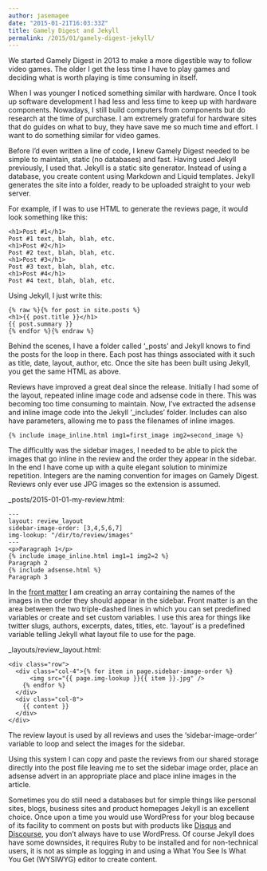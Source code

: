 ```yaml
---
author: jasemagee
date: "2015-01-21T16:03:33Z"
title: Gamely Digest and Jekyll
permalink: /2015/01/gamely-digest-jekyll/
---
```

We started Gamely Digest in 2013 to make a more digestible way to follow video games. The older I get the less time I have to play games and deciding what is worth playing is time consuming in itself.

When I was younger I noticed something similar with hardware. Once I took up software development I had less and less time to keep up with hardware components. Nowadays, I still build computers from components but do research at the time of purchase. I am extremely grateful for hardware sites that do guides on what to buy, they have save me so much time and effort. I want to do something similar for video games.

Before I’d even written a line of code, I knew Gamely Digest needed to be simple to maintain, static (no databases) and fast. Having used Jekyll previously, I used that. Jekyll is a static site generator. Instead of using a database, you create content using Markdown and Liquid templates. Jekyll generates the site into a folder, ready to be uploaded straight to your web server.

For example, if I was to use HTML to generate the reviews page, it would look something like this:

```
<h1>Post #1</h1>
Post #1 text, blah, blah, etc.
<h1>Post #2</h1>
Post #2 text, blah, blah, etc.
<h1>Post #3</h1>
Post #3 text, blah, blah, etc.
<h1>Post #4</h1>
Post #4 text, blah, blah, etc.
```

Using Jekyll, I just write this:

```
{% raw %}{% for post in site.posts %}
<h1>{{ post.title }}</h1>
{{ post.summary }}
{% endfor %}{% endraw %}
```

Behind the scenes, I have a folder called ‘_posts’ and Jekyll knows to find the posts for the loop in there. Each post has things associated with it such as title, date, layout, author, etc. Once the site has been built using Jekyll, you get the same HTML as above.

Reviews have improved a great deal since the release. Initially I had some of the layout, repeated inline image code and adsense code in there. This was becoming too time consuming to maintain. Now, I’ve extracted the adsense and inline image code into the Jekyll ‘_includes’ folder. Includes can also have parameters, allowing me to pass the filenames of inline images.

```
{% include image_inline.html img1=first_image img2=second_image %}
``` 

The difficultly was the sidebar images, I needed to be able to pick the images that go inline in the review and the order they appear in the sidebar. In the end I have come up with a quite elegant solution to minimize repetition. Integers are the naming convention for images on Gamely Digest. Reviews only ever use JPG images so the extension is assumed.

_posts/2015-01-01-my-review.html:
  
```
---
layout: review_layout
sidebar-image-order: [3,4,5,6,7]
img-lookup: "/dir/to/review/images"
---
<p>Paragraph 1</p>
{% include image_inline.html img1=1 img2=2 %}
Paragraph 2
{% include adsense.html %}
Paragraph 3
```

In the [front matter](http://jekyllrb.com/docs/frontmatter/) I am creating an array containing the names of the images in the order they should appear in the sidebar. Front matter is an the area between the two triple-dashed lines in which you can set predefined variables or create and set custom variables. I use this area for things like twitter slugs, authors, excerpts, dates, titles, etc. ‘layout’ is a predefined variable telling Jekyll what layout file to use for the page.

\_layouts/review\_layout.html:
  
```
<div class="row">
  <div class="col-4">{% for item in page.sidebar-image-order %}
      <img src="{{ page.img-lookup }}{{ item }}.jpg" />
    {% endfor %}
  </div>
  <div class="col-8">
    {{ content }}
  </div>
</div>
```

The review layout is used by all reviews and uses the ‘sidebar-image-order’ variable to loop and select the images for the sidebar.

Using this system I can copy and paste the reviews from our shared storage directly into the post file leaving me to set the sidebar image order, place an adsense advert in an appropriate place and place inline images in the article.

Sometimes you do still need a databases but for simple things like personal sites, blogs, business sites and product homepages Jekyll is an excellent choice. Once upon a time you would use WordPress for your blog because of its facility to comment on posts but with products like [Disqus](https://disqus.com/) and [Discourse](http://www.discourse.org/), you don’t always have to use WordPress. Of course Jekyll does have some downsides, it requires Ruby to be installed and for non-technical users, it is not as simple as logging in and using a What You See Is What You Get (WYSIWYG) editor to create content.